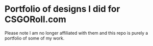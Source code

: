 # Portfolio of designs I did for CSGORoll.com
Please note I am no longer affiliated with them and this repo is purely a portfolio of some of my work.
